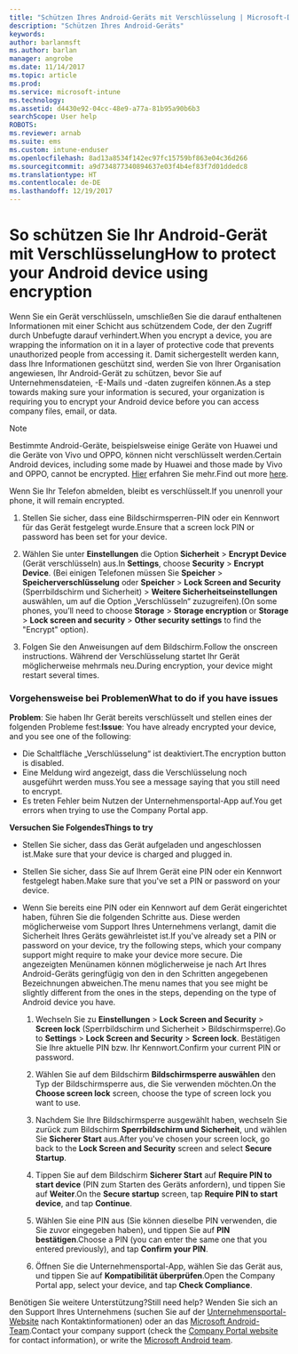 ```yaml
---
title: "Schützen Ihres Android-Geräts mit Verschlüsselung | Microsoft-Dokumentation"
description: "Schützen Ihres Android-Geräts"
keywords: 
author: barlanmsft
ms.author: barlan
manager: angrobe
ms.date: 11/14/2017
ms.topic: article
ms.prod: 
ms.service: microsoft-intune
ms.technology: 
ms.assetid: d4430e92-04cc-48e9-a77a-81b95a90b6b3
searchScope: User help
ROBOTS: 
ms.reviewer: arnab
ms.suite: ems
ms.custom: intune-enduser
ms.openlocfilehash: 8ad13a8534f142ec97fc15759bf863e04c36d266
ms.sourcegitcommit: a9d734877340894637e03f4b4ef83f7d01ddedc8
ms.translationtype: HT
ms.contentlocale: de-DE
ms.lasthandoff: 12/19/2017
---
```

# <a name="how-to-protect-your-android-device-using-encryption"></a><span data-ttu-id="efbfa-103">So schützen Sie Ihr Android-Gerät mit Verschlüsselung</span><span class="sxs-lookup"><span data-stu-id="efbfa-103">How to protect your Android device using encryption</span></span>

<span data-ttu-id="efbfa-104">Wenn Sie ein Gerät verschlüsseln, umschließen Sie die darauf enthaltenen Informationen mit einer Schicht aus schützendem Code, der den Zugriff durch Unbefugte darauf verhindert.</span><span class="sxs-lookup"><span data-stu-id="efbfa-104">When you encrypt a device, you are wrapping the information on it in a layer of protective code that prevents unauthorized people from accessing it.</span></span> <span data-ttu-id="efbfa-105">Damit sichergestellt werden kann, dass Ihre Informationen geschützt sind, werden Sie von Ihrer Organisation angewiesen, Ihr Android-Gerät zu schützen, bevor Sie auf Unternehmensdateien, -E-Mails und -daten zugreifen können.</span><span class="sxs-lookup"><span data-stu-id="efbfa-105">As a step towards making sure your information is secured, your organization is requiring you to encrypt your Android device before you can access company files, email, or data.</span></span>

> [!Note]
> <span data-ttu-id="efbfa-106">Bestimmte Android-Geräte, beispielsweise einige Geräte von Huawei und die Geräte von Vivo und OPPO, können nicht verschlüsselt werden.</span><span class="sxs-lookup"><span data-stu-id="efbfa-106">Certain Android devices, including some made by Huawei and those made by Vivo and OPPO, cannot be encrypted.</span></span> <span data-ttu-id="efbfa-107">[Hier](your-device-appears-encrypted-but-cp-says-otherwise-android.md) erfahren Sie mehr.</span><span class="sxs-lookup"><span data-stu-id="efbfa-107">Find out more [here](your-device-appears-encrypted-but-cp-says-otherwise-android.md).</span></span>

<span data-ttu-id="efbfa-108">Wenn Sie Ihr Telefon abmelden, bleibt es verschlüsselt.</span><span class="sxs-lookup"><span data-stu-id="efbfa-108">If you unenroll your phone, it will remain encrypted.</span></span>

1.  <span data-ttu-id="efbfa-109">Stellen Sie sicher, dass eine Bildschirmsperren-PIN oder ein Kennwort für das Gerät festgelegt wurde.</span><span class="sxs-lookup"><span data-stu-id="efbfa-109">Ensure that a screen lock PIN or password has been set for your device.</span></span>

2.  <span data-ttu-id="efbfa-110">Wählen Sie unter **Einstellungen** die Option **Sicherheit** > **Encrypt Device** (Gerät verschlüsseln) aus.</span><span class="sxs-lookup"><span data-stu-id="efbfa-110">In **Settings**, choose **Security** > **Encrypt Device**.</span></span>
    <span data-ttu-id="efbfa-111">(Bei einigen Telefonen müssen Sie **Speicher** > **Speicherverschlüsselung** oder **Speicher** > **Lock Screen and Security** (Sperrbildschirm und Sicherheit) > **Weitere Sicherheitseinstellungen** auswählen, um auf die Option „Verschlüsseln“ zuzugreifen).</span><span class="sxs-lookup"><span data-stu-id="efbfa-111">(On some phones, you’ll need to choose **Storage** > **Storage encryption** or **Storage** > **Lock screen and security** > **Other security settings** to find the "Encrypt" option).</span></span>

3.  <span data-ttu-id="efbfa-112">Folgen Sie den Anweisungen auf dem Bildschirm.</span><span class="sxs-lookup"><span data-stu-id="efbfa-112">Follow the onscreen instructions.</span></span> <span data-ttu-id="efbfa-113">Während der Verschlüsselung startet Ihr Gerät möglicherweise mehrmals neu.</span><span class="sxs-lookup"><span data-stu-id="efbfa-113">During encryption, your device might restart several times.</span></span>

### <a name="what-to-do-if-you-have-issues"></a><span data-ttu-id="efbfa-114">Vorgehensweise bei Problemen</span><span class="sxs-lookup"><span data-stu-id="efbfa-114">What to do if you have issues</span></span>
<span data-ttu-id="efbfa-115">**Problem**: Sie haben Ihr Gerät bereits verschlüsselt und stellen eines der folgenden Probleme fest:</span><span class="sxs-lookup"><span data-stu-id="efbfa-115">**Issue**: You have already encrypted your device, and you see one of the following:</span></span>

- <span data-ttu-id="efbfa-116">Die Schaltfläche „Verschlüsselung“ ist deaktiviert.</span><span class="sxs-lookup"><span data-stu-id="efbfa-116">The encryption button is disabled.</span></span>
- <span data-ttu-id="efbfa-117">Eine Meldung wird angezeigt, dass die Verschlüsselung noch ausgeführt werden muss.</span><span class="sxs-lookup"><span data-stu-id="efbfa-117">You see a message saying that you still need to encrypt.</span></span>
- <span data-ttu-id="efbfa-118">Es treten Fehler beim Nutzen der Unternehmensportal-App auf.</span><span class="sxs-lookup"><span data-stu-id="efbfa-118">You get errors when trying to use the Company Portal app.</span></span>

<span data-ttu-id="efbfa-119">**Versuchen Sie Folgendes**</span><span class="sxs-lookup"><span data-stu-id="efbfa-119">**Things to try**</span></span>

- <span data-ttu-id="efbfa-120">Stellen Sie sicher, dass das Gerät aufgeladen und angeschlossen ist.</span><span class="sxs-lookup"><span data-stu-id="efbfa-120">Make sure that your device is charged and plugged in.</span></span>
- <span data-ttu-id="efbfa-121">Stellen Sie sicher, dass Sie auf Ihrem Gerät eine PIN oder ein Kennwort festgelegt haben.</span><span class="sxs-lookup"><span data-stu-id="efbfa-121">Make sure that you've set a PIN or password on your device.</span></span>
- <span data-ttu-id="efbfa-122">Wenn Sie bereits eine PIN oder ein Kennwort auf dem Gerät eingerichtet haben, führen Sie die folgenden Schritte aus. Diese werden möglicherweise vom Support Ihres Unternehmens verlangt, damit die Sicherheit Ihres Geräts gewährleistet ist.</span><span class="sxs-lookup"><span data-stu-id="efbfa-122">If you've already set a PIN or password on your device, try the following steps, which your company support might require to make your device more secure.</span></span> <span data-ttu-id="efbfa-123">Die angezeigten Menünamen können möglicherweise je nach Art Ihres Android-Geräts geringfügig von den in den Schritten angegebenen Bezeichnungen abweichen.</span><span class="sxs-lookup"><span data-stu-id="efbfa-123">The menu names that you see might be slightly different from the ones in the steps, depending on the type of Android device you have.</span></span>

    1. <span data-ttu-id="efbfa-124">Wechseln Sie zu **Einstellungen** > **Lock Screen and Security** > **Screen lock** (Sperrbildschirm und Sicherheit > Bildschirmsperre).</span><span class="sxs-lookup"><span data-stu-id="efbfa-124">Go to **Settings** > **Lock Screen and Security** > **Screen lock**.</span></span> <span data-ttu-id="efbfa-125">Bestätigen Sie Ihre aktuelle PIN bzw. Ihr Kennwort.</span><span class="sxs-lookup"><span data-stu-id="efbfa-125">Confirm your current PIN or password.</span></span>

    2. <span data-ttu-id="efbfa-126">Wählen Sie auf dem Bildschirm **Bildschirmsperre auswählen** den Typ der Bildschirmsperre aus, die Sie verwenden möchten.</span><span class="sxs-lookup"><span data-stu-id="efbfa-126">On the **Choose screen lock** screen, choose the type of screen lock you want to use.</span></span> 

    3. <span data-ttu-id="efbfa-127">Nachdem Sie Ihre Bildschirmsperre ausgewählt haben, wechseln Sie zurück zum Bildschirm **Sperrbildschirm und Sicherheit**, und wählen Sie **Sicherer Start** aus.</span><span class="sxs-lookup"><span data-stu-id="efbfa-127">After you've chosen your screen lock, go back to the **Lock Screen and Security** screen and select **Secure Startup**.</span></span> 
    
    4. <span data-ttu-id="efbfa-128">Tippen Sie auf dem Bildschirm **Sicherer Start** auf **Require PIN to start device** (PIN zum Starten des Geräts anfordern), und tippen Sie auf **Weiter**.</span><span class="sxs-lookup"><span data-stu-id="efbfa-128">On the **Secure startup** screen, tap **Require PIN to start device**, and tap **Continue**.</span></span>

    5. <span data-ttu-id="efbfa-129">Wählen Sie eine PIN aus (Sie können dieselbe PIN verwenden, die Sie zuvor eingegeben haben), und tippen Sie auf **PIN bestätigen**.</span><span class="sxs-lookup"><span data-stu-id="efbfa-129">Choose a PIN (you can enter the same one that you entered previously), and tap **Confirm your PIN**.</span></span>

    6. <span data-ttu-id="efbfa-130">Öffnen Sie die Unternehmensportal-App, wählen Sie das Gerät aus, und tippen Sie auf **Kompatibilität überprüfen**.</span><span class="sxs-lookup"><span data-stu-id="efbfa-130">Open the Company Portal app, select your device, and tap **Check Compliance**.</span></span>

<span data-ttu-id="efbfa-131">Benötigen Sie weitere Unterstützung?</span><span class="sxs-lookup"><span data-stu-id="efbfa-131">Still need help?</span></span> <span data-ttu-id="efbfa-132">Wenden Sie sich an den Support Ihres Unternehmens (suchen Sie auf der [Unternehmensportal-Website](https://portal.manage.microsoft.com#HelpDeskDialog) nach Kontaktinformationen) oder an das <a href="mailto:wintunedroidfbk@microsoft.com?subject=I'm having trouble with encryption on my Android device&body=Describe the issue you're experiencing here.">Microsoft Android-Team</a>.</span><span class="sxs-lookup"><span data-stu-id="efbfa-132">Contact your company support (check the [Company Portal website](https://portal.manage.microsoft.com#HelpDeskDialog) for contact information), or write the <a href="mailto:wintunedroidfbk@microsoft.com?subject=I'm having trouble with encryption on my Android device&body=Describe the issue you're experiencing here.">Microsoft Android team</a>.</span></span>
